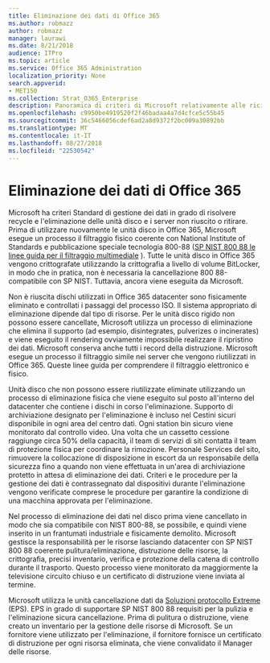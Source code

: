 ```yaml
---
title: Eliminazione dei dati di Office 365
ms.author: robmazz
author: robmazz
manager: laurawi
ms.date: 8/21/2018
audience: ITPro
ms.topic: article
ms.service: Office 365 Administration
localization_priority: None
search.appverid:
- MET150
ms.collection: Strat_O365_Enterprise
description: Panoramica di criteri di Microsoft relativamente alle riciclo, eliminazione o distruzione di unità disco di Office 365 Data Center e server.
ms.openlocfilehash: c9950be4919520f2f46badaa4a7d4cfce5c55b45
ms.sourcegitcommit: 36c5466056cdef6ad2a8d9372f2bc009a30892bb
ms.translationtype: MT
ms.contentlocale: it-IT
ms.lasthandoff: 08/27/2018
ms.locfileid: "22530542"
---
```

# <a name="office-365-data-destruction"></a>Eliminazione dei dati di Office 365
Microsoft ha criteri Standard di gestione dei dati in grado di risolvere recycle e l'eliminazione delle unità disco e i server non riuscito o ritirare. Prima di utilizzare nuovamente le unità disco in Office 365, Microsoft esegue un processo il filtraggio fisico coerente con National Institute of Standards e pubblicazione speciale tecnologia 800-88 ([SP NIST 800 88 le linee guida per il filtraggio multimediale](http://nvlpubs.nist.gov/nistpubs/SpecialPublications/NIST.SP.800-88r1.pdf) ). Tutte le unità disco in Office 365 vengono crittografate utilizzando la crittografia a livello di volume BitLocker, in modo che in pratica, non è necessaria la cancellazione 800 88-compatibile con SP NIST. Tuttavia, ancora viene eseguita da Microsoft.

Non è riuscita dischi utilizzati in Office 365 datacenter sono fisicamente eliminato e controllati i passaggi del processo ISO. Il sistema appropriato di eliminazione dipende dal tipo di risorse. Per le unità disco rigido non possono essere cancellate, Microsoft utilizza un processo di eliminazione che elimina il supporto (ad esempio, disintegrates, pulverizes o incinerates) e viene eseguito il rendering ovviamente impossibile realizzare il ripristino dei dati. Microsoft conserva anche tutti i record della distruzione. Microsoft esegue un processo il filtraggio simile nei server che vengono riutilizzati in Office 365. Queste linee guida per comprendere il filtraggio elettronico e fisico.

Unità disco che non possono essere riutilizzate eliminate utilizzando un processo di eliminazione fisica che viene eseguito sul posto all'interno del datacenter che contiene i dischi in corso l'eliminazione. Supporto di archiviazione designato per l'eliminazione è incluso nel Cestini sicuri disponibile in ogni area del centro dati. Ogni station bin sicuro viene monitorato dal controllo video. Una volta che un cassetto cessione raggiunge circa 50% della capacità, il team di servizi di siti contatta il team di protezione fisica per coordinare la rimozione. Personale Services del sito, rimuovere la collocazione di disposizione in escort da un responsabile della sicurezza fino a quando non viene effettuata in un'area di archiviazione protetto in attesa di eliminazione dei dati. Criteri e le procedure per la gestione dei dati è contrassegnato dal dispositivi durante l'eliminazione vengono verificate comprese le procedure per garantire la condizione di una macchina approvata per l'eliminazione.

Nel processo di eliminazione dei dati nel disco prima viene cancellato in modo che sia compatibile con NIST 800-88, se possibile, e quindi viene inserito in un frantumati industriale e fisicamente demolito. Microsoft gestisce la responsabilità per le risorse lasciando datacenter con SP NIST 800 88 coerente pulitura/eliminazione, distruzione delle risorse, la crittografia, precisi inventario, verifica e protezione della catena di controllo durante il trasporto. Questo processo viene monitorato da maggiormente la televisione circuito chiuso e un certificato di distruzione viene inviata al termine.

Microsoft utilizza le unità cancellazione dati da [Soluzioni protocollo Extreme](http://www.enterprisedataerasure.com/) (EPS). EPS in grado di supportare SP NIST 800 88 requisiti per la pulizia e l'eliminazione sicura cancellazione. Prima di pulitura o distruzione, viene creato un inventario per la gestione delle risorse di Microsoft. Se un fornitore viene utilizzato per l'eliminazione, il fornitore fornisce un certificato di distruzione per ogni risorsa eliminata, che viene convalidato il Manager delle risorse.